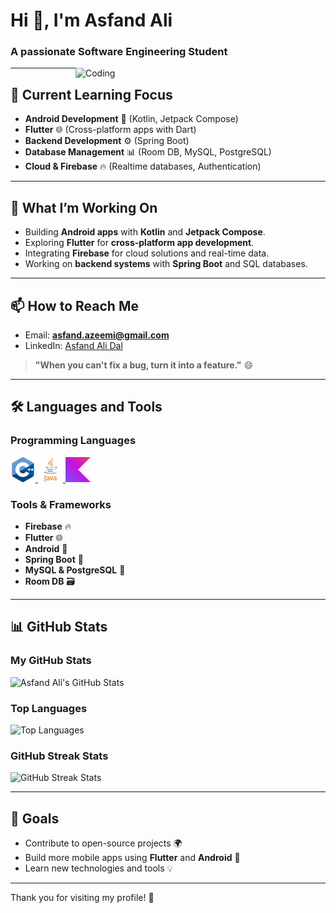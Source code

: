 # Hi 👋, I'm Asfand Ali

### A passionate Software Engineering Student

<img align="right" alt="Coding" width="400" src="https://user-images.githubusercontent.com/74038190/229223263-cf2e4b07-2615-4f87-9c38-e37600f8381a.gif">

---

## 🚀 Current Learning Focus

- **Android Development** 📱 (Kotlin, Jetpack Compose)
- **Flutter** 🌐 (Cross-platform apps with Dart)
- **Backend Development** ⚙️ (Spring Boot)
- **Database Management** 📊 (Room DB, MySQL, PostgreSQL)
- **Cloud & Firebase** 🔥 (Realtime databases, Authentication)

---

## 🌱 What I’m Working On

- Building **Android apps** with **Kotlin** and **Jetpack Compose**.
- Exploring **Flutter** for **cross-platform app development**.
- Integrating **Firebase** for cloud solutions and real-time data.
- Working on **backend systems** with **Spring Boot** and SQL databases.

---

## 📫 How to Reach Me

- Email: **[asfand.azeemi@gmail.com](mailto:asfand.azeemi@gmail.com)**
- LinkedIn: [Asfand Ali Dal](https://linkedin.com/in/asfand-ali-dal)

> **"When you can't fix a bug, turn it into a feature."** 😄

---

## 🛠️ Languages and Tools

### Programming Languages

<a href="https://www.w3schools.com/cpp/" target="_blank" rel="noreferrer"> 
  <img src="https://raw.githubusercontent.com/devicons/devicon/master/icons/cplusplus/cplusplus-original.svg" alt="C++" width="40" height="40"/> 
</a>
<a href="https://www.w3schools.com/java/" target="_blank" rel="noreferrer"> 
  <img src="https://raw.githubusercontent.com/github/explore/5b3600551e122a3277c2c5368af2ad5725ffa9a1/topics/java/java.png" alt="Java" width="40" height="40"/> 
</a>
<a href="https://kotlinlang.org/" target="_blank" rel="noreferrer"> 
  <img src="https://raw.githubusercontent.com/github/explore/5b3600551e122a3277c2c5368af2ad5725ffa9a1/topics/kotlin/kotlin.png" alt="Kotlin" width="40" height="40"/> 
</a>

### Tools & Frameworks

- **Firebase** 🔥
- **Flutter** 🌐
- **Android** 📱
- **Spring Boot** 🚀
- **MySQL & PostgreSQL** 💾
- **Room DB** 🗃️

---

## 📊 GitHub Stats

### My GitHub Stats

![Asfand Ali's GitHub Stats](https://github-readme-stats.vercel.app/api?username=asfandalidal&show_icons=true&locale=en)

### Top Languages

![Top Languages](https://github-readme-stats.vercel.app/api/top-langs?username=asfandalidal&show_icons=true&locale=en&layout=compact)

### GitHub Streak Stats

![GitHub Streak Stats](https://github-readme-streak-stats.herokuapp.com/?user=asfandalidal)

---

## 🎯 Goals

- Contribute to open-source projects 🌍
- Build more mobile apps using **Flutter** and **Android** 📱
- Learn new technologies and tools 💡

---

Thank you for visiting my profile! 🚀
